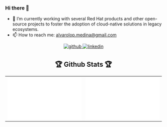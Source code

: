 ### Hi there 👋

- 🔭 I’m currently working with several Red Hat products and other open-source projects to foster the adoption of cloud-native solutions in legacy ecosystems.  
- 📫 How to reach me: alvarolop.medina@gmail.com

<!--
**alvarolop/alvarolop** is a ✨ _special_ ✨ repository because its `README.md` (this file) appears on your GitHub profile.

Here are some ideas to get you started:

- 🔭 I’m currently working on ...
- 🌱 I’m currently learning ...
- 👯 I’m looking to collaborate on ...
- 🤔 I’m looking for help with ...
- 💬 Ask me about ...
- 📫 How to reach me: ...
- 😄 Pronouns: ...
- ⚡ Fun fact: ...
-->

<div align="center">
<a href="https://github.com/alvarolop" target="_blank">
<img src=https://img.shields.io/badge/github-%2324292e.svg?&style=for-the-badge&logo=github&logoColor=white alt=github style="margin-bottom: 5px;" />
</a>
<a href="https://linkedin.com/in/alvarolop" target="_blank">
<img src=https://img.shields.io/badge/linkedin-%231E77B5.svg?&style=for-the-badge&logo=linkedin&logoColor=white alt=linkedin style="margin-bottom: 5px;" />
</a> 

<h2 align="center">
🏆 Github Stats 🏆 
</h2>

<table><tr><td valign="top" width="45%">

<img src="https://raw.githubusercontent.com/alvarolop/github-stats/master/generated/overview.svg" align="left" style="width: 100%" />

</td><td valign="top" width="45%">

<img src="https://raw.githubusercontent.com/alvarolop/github-stats/master/generated/languages.svg" align="left" style="width: 100%" />
</td></tr></table>  

<br/>  
<br/>  

</div>
